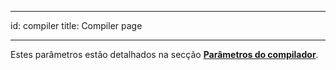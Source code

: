 - - -
id: compiler title: Compiler page
- - -

Estes parâmetros estão detalhados na secção [**Parâmetros do compilador**](../Project/compiler.md#compiler-settings).
